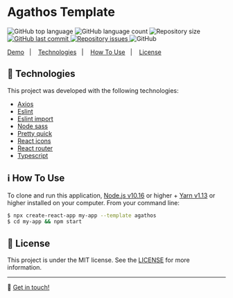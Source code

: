 <h1>Agathos Template</h1>

<p>
  <img alt="GitHub top language" src="https://img.shields.io/github/languages/top/AgathosDev/cra-template-agathos.svg">

  <img alt="GitHub language count" src="https://img.shields.io/github/languages/count/AgathosDev/cra-template-agathos.svg">

  <img alt="Repository size" src="https://img.shields.io/github/repo-size/AgathosDev/cra-template-agathos.svg">
  
  <a href="https://github.com/AgathosDev/cra-template-agathos/commits/master">
    <img alt="GitHub last commit" src="https://img.shields.io/github/last-commit/AgathosDev/cra-template-agathos.svg">
  </a>

  <a href="https://github.com/AgathosDev/cra-template-agathos/issues">
    <img alt="Repository issues" src="https://img.shields.io/github/issues/AgathosDev/cra-template-agathos.svg">
  </a>

  <img alt="GitHub" src="https://img.shields.io/github/license/AgathosDev/cra-template-agathos.svg">
</p>

<p>
  <a href="https://agathos-template.netlify.com/">Demo</a>&nbsp;&nbsp;&nbsp;|&nbsp;&nbsp;&nbsp;
  <a href="#rocket-technologies">Technologies</a>&nbsp;&nbsp;&nbsp;|&nbsp;&nbsp;&nbsp;
  <a href="#information_source-how-to-use">How To Use</a>&nbsp;&nbsp;&nbsp;|&nbsp;&nbsp;&nbsp;
  <a href="#memo-license">License</a>
</p>

## :rocket: Technologies

This project was developed with the following technologies:

- [Axios](https://github.com/axios/axios)
- [Eslint](https://eslint.org/)
- [Eslint import](https://github.com/Tibfib/eslint-plugin-import-helpers)
- [Node sass](https://github.com/sass/node-sass)
- [Pretty quick](https://github.com/azz/pretty-quick)
- [React icons](https://react-icons.netlify.com/)
- [React router](https://reacttraining.com/react-router/)
- [Typescript](https://www.typescriptlang.org/)

## :information_source: How To Use

To clone and run this application, [Node.js v10.16](https://nodejs.org/) or higher + [Yarn v1.13](https://yarnpkg.com/) or higher installed on your computer. From your command line:

```bash
$ npx create-react-app my-app --template agathos
$ cd my-app && npm start
```

## :memo: License

This project is under the MIT license. See the [LICENSE](https://github.com/AgathosDev/cra-template-agathos/blob/master/LICENSE) for more information.

---

:wave: [Get in touch!](https://www.linkedin.com/in/melquisedecfelipe/)
